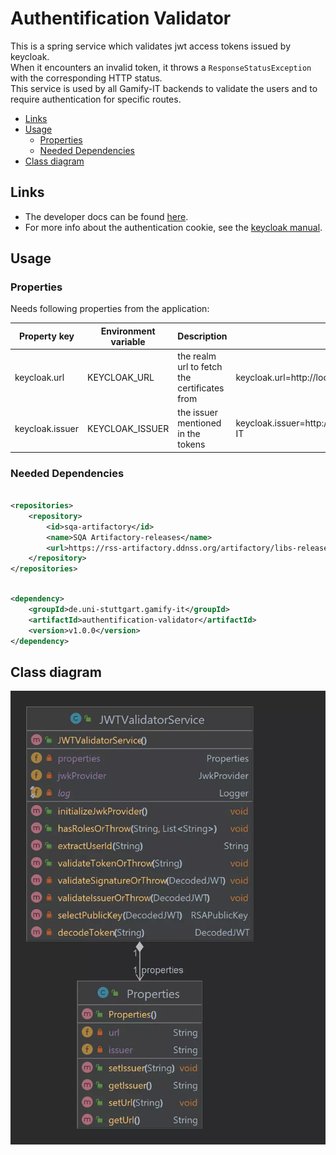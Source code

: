 # Authentification Validator

This is a spring service which validates jwt access tokens issued by keycloak. \
When it encounters an invalid token, it throws a `ResponseStatusException` with the corresponding HTTP status. \
This service is used by all Gamify-IT backends to validate the users and to require authentication for specific routes.

<!-- TOC -->
* [Links](#links)
* [Usage](#usage)
    * [Properties](#properties)
    * [Needed Dependencies](#needed-dependencies)
* [Class diagram](#class-diagram)
<!-- TOC -->

## Links

- The developer docs can be found [here](https://gamifyit-docs.readthedocs.io/en/latest/dev-manuals/authentication/authentication-validator.html).
- For more info about the authentication cookie, see the [keycloak manual](https://gamifyit-docs.readthedocs.io/en/latest/dev-manuals/authentication/keycloak.html).

## Usage

### Properties

Needs following properties from the application:

| Property key    | Environment variable | Description                                  | Example                                                    |
|-----------------|----------------------|----------------------------------------------|------------------------------------------------------------|
| keycloak.url    | KEYCLOAK_URL         | the realm url to fetch the certificates from | keycloak.url=http://localhost/keycloak/realms/Gamify-IT    |
| keycloak.issuer | KEYCLOAK_ISSUER      | the issuer mentioned in the tokens           | keycloak.issuer=http://localhost/keycloak/realms/Gamify-IT |

### Needed Dependencies

```xml

<repositories>
    <repository>
        <id>sqa-artifactory</id>
        <name>SQA Artifactory-releases</name>
        <url>https://rss-artifactory.ddnss.org/artifactory/libs-release</url>
    </repository>
</repositories>
```

```xml

<dependency>
    <groupId>de.uni-stuttgart.gamify-it</groupId>
    <artifactId>authentification-validator</artifactId>
    <version>v1.0.0</version>
</dependency>
```

## Class diagram

![class diagram](https://raw.githubusercontent.com/Gamify-IT/docs/main/dev-manuals/authentication/assets/authentication_validator_class_diagram.webp)
